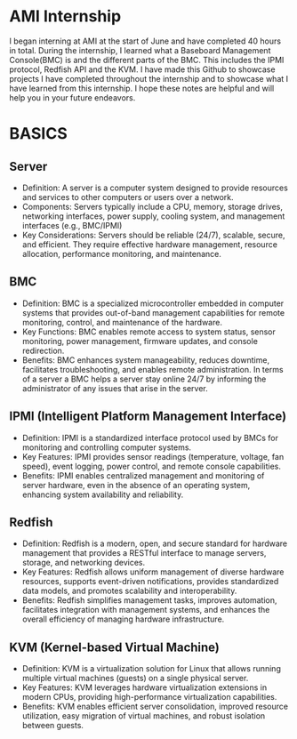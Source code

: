 # AMI Internship
I began interning at AMI at the start of June and have completed 40 hours in total. During the internship, I learned what a Baseboard Management Console(BMC) is and the different parts of the BMC. This includes the IPMI protocol, Redfish API and the KVM. I have made this Github to showcase projects I have completed throughout the internship and to showcase what I have learned from this internship. I hope these notes are helpful and will help you in your future endeavors. 

# BASICS

## Server
* Definition: A server is a computer system designed to provide resources and services to other computers or users over a network.
* Components: Servers typically include a CPU, memory, storage drives, networking interfaces, power supply, cooling system, and management interfaces (e.g., BMC/IPMI)
* Key Considerations: Servers should be reliable (24/7), scalable, secure, and efficient. They require effective hardware management, resource allocation, performance monitoring, and maintenance.

## BMC
* Definition: BMC is a specialized microcontroller embedded in computer systems that provides out-of-band management capabilities for remote monitoring, control, and maintenance of the hardware.
* Key Functions: BMC enables remote access to system status, sensor monitoring, power management, firmware updates, and console redirection.
* Benefits: BMC enhances system manageability, reduces downtime, facilitates troubleshooting, and enables remote administration. In terms of a server a BMC helps a server stay online 24/7 by informing the administrator of any issues that arise in the server.

## IPMI (Intelligent Platform Management Interface)
* Definition: IPMI is a standardized interface protocol used by BMCs for monitoring and controlling computer systems.
* Key Features: IPMI provides sensor readings (temperature, voltage, fan speed), event logging, power control, and remote console capabilities.
* Benefits: IPMI enables centralized management and monitoring of server hardware, even in the absence of an operating system, enhancing system availability and reliability.

## Redfish
* Definition: Redfish is a modern, open, and secure standard for hardware management that provides a RESTful interface to manage servers, storage, and networking devices.
* Key Features: Redfish allows uniform management of diverse hardware resources, supports event-driven notifications, provides standardized data models, and promotes scalability and interoperability.
* Benefits: Redfish simplifies management tasks, improves automation, facilitates integration with management systems, and enhances the overall efficiency of managing hardware infrastructure.

## KVM (Kernel-based Virtual Machine)
* Definition: KVM is a virtualization solution for Linux that allows running multiple virtual machines (guests) on a single physical server.
* Key Features: KVM leverages hardware virtualization extensions in modern CPUs, providing high-performance virtualization capabilities.
* Benefits: KVM enables efficient server consolidation, improved resource utilization, easy migration of virtual machines, and robust isolation between guests.
